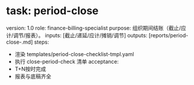 # task: period-close

version: 1.0
role: finance-billing-specialist
purpose: 组织期间结账（截止/应计/调节/报表）。
inputs: [截止/递延/应计/摊销/调节]
outputs: [reports/period-close-<period>.md]
steps:

- 渲染 templates/period-close-checklist-tmpl.yaml
- 执行 close-period-check 清单
  acceptance:
- T+N按时完成
- 报表与底稿齐全

